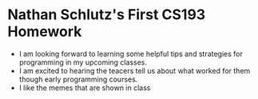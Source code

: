 # Nathan Schlutz's First CS193 Homework
- I am looking forward to learning some helpful tips and strategies for programming in my upcoming classes.
- I am excited to hearing the teacers tell us about what worked for them though early programming courses.
- I like the memes that are shown in class


